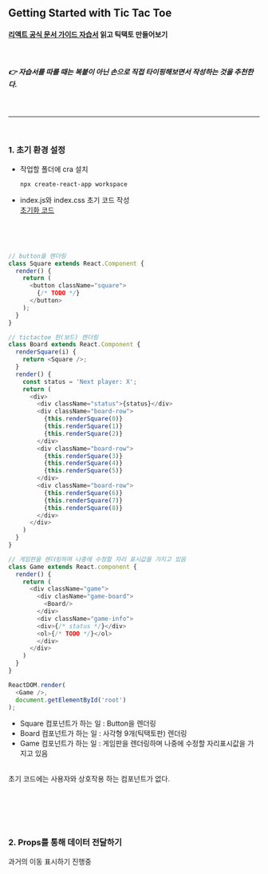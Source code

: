 ## Getting Started with Tic Tac Toe

#### [리액트 공식 문서 가이드 자습서](https://ko.reactjs.org/tutorial/tutorial.html) 읽고 틱택토 만들어보기
<br>

##### 👉 자습서를 따를 때는 복붙이 아닌 손으로 직접 타이핑해보면서 작성하는 것을 추천한다. 
<br>

---
<br>

### **1. 초기 환경 설정**
- 작업할 폴더에 cra 설치<br>

    ```npx create-react-app workspace```

- index.js와 index.css 초기 코드 작성<br> 
[초기화 코드](https://codepen.io/gaearon/pen/oWWQNa?editors=0010)

<br>
<br>

```javascript

// button을 렌더링
class Square extends React.Component {
  render() {
    return (
      <button className="square">
        {/* TODO */}
      </button>
    );
  }
}

// tictactoe 판(보드) 렌더링
class Board extends React.Component {
  renderSquare(i) {
    return <Square />;
  }
  render() {
    const status = 'Next player: X';
    return (
      <div>
        <div className="status">{status}</div>
        <div className="board-row">
          {this.renderSquare(0)}
          {this.renderSquare(1)}
          {this.renderSquare(2)}
        </div>
        <div className="board-row">
          {this.renderSquare(3)}
          {this.renderSquare(4)}
          {this.renderSquare(5)}
        </div>
        <div className="board-row">
          {this.renderSquare(6)}
          {this.renderSquare(7)}
          {this.renderSquare(8)}
        </div>
      </div>
    )
  }
}

// 게임판을 렌더링하며 나중에 수정할 자리 표시값을 가지고 있음
class Game extends React.component {
  render() {
    return (
      <div className="game">
        <div clasName="game-board">
          <Board/>
        </div>
        <div className="game-info">
        <div>{/* status */}</div>
        <ol>{/* TODO */}</ol>
        </div>
      </div>
    )
  }
}

ReactDOM.render(
  <Game />,
  document.getElementById('root')
);
```

- Square 컴포넌트가 하는 일 : Button을 렌더링
- Board 컴포넌트가 하는 일 : 사각형 9개(틱택토판) 렌더링
- Game 컴포넌트가 하는 일 : 게임판을 렌더링하며 나중에 수정할 자리표시값을 가지고 있음

<br>
초기 코드에는 사용자와 상호작용 하는 컴포넌트가 없다.

<br><br><br><br>

### **2. Props를 통해 데이터 전달하기**
과거의 이동 표시하기 진행중

